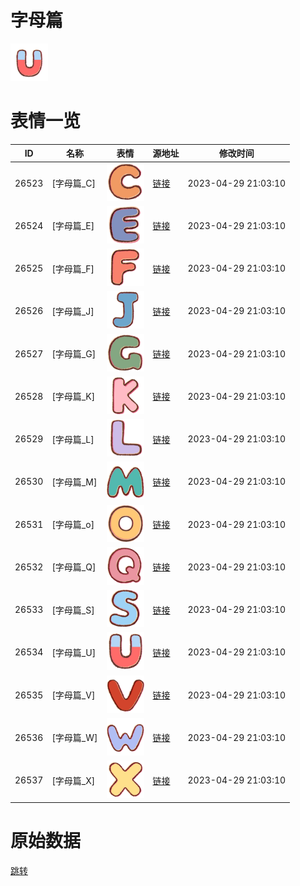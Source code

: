 # 字母篇

<img src="./cover.png" height="60" alt="cover" />

# 表情一览

|ID|名称|表情|源地址|修改时间|
|----|----|----|----|----|
|26523|[字母篇_C]|<img src="./pic/026523_%5B字母篇_C%5D.png" height="60" alt="C"/>|[链接](https://i0.hdslb.com/bfs/garb/e86bd454f588f92bde728e45f5a17bc39e8cc300.png)|2023-04-29 21:03:10|
|26524|[字母篇_E]|<img src="./pic/026524_%5B字母篇_E%5D.png" height="60" alt="E"/>|[链接](https://i0.hdslb.com/bfs/garb/0bb3c917a5d5baa8ed8532b4493ed57479894733.png)|2023-04-29 21:03:10|
|26525|[字母篇_F]|<img src="./pic/026525_%5B字母篇_F%5D.png" height="60" alt="F"/>|[链接](https://i0.hdslb.com/bfs/garb/112f3aa5ecf786f3dd1bd7ae05c5cbbb906d9ae4.png)|2023-04-29 21:03:10|
|26526|[字母篇_J]|<img src="./pic/026526_%5B字母篇_J%5D.png" height="60" alt="J"/>|[链接](https://i0.hdslb.com/bfs/garb/d22f8d0c9db70887823b69bffbb914307b6c9800.png)|2023-04-29 21:03:10|
|26527|[字母篇_G]|<img src="./pic/026527_%5B字母篇_G%5D.png" height="60" alt="G"/>|[链接](https://i0.hdslb.com/bfs/garb/10f74cd2f22b895648a73f7968f0de36715c3b4b.png)|2023-04-29 21:03:10|
|26528|[字母篇_K]|<img src="./pic/026528_%5B字母篇_K%5D.png" height="60" alt="K"/>|[链接](https://i0.hdslb.com/bfs/garb/902db011e3b8212bf75c00254ec9e1f508183233.png)|2023-04-29 21:03:10|
|26529|[字母篇_L]|<img src="./pic/026529_%5B字母篇_L%5D.png" height="60" alt="L"/>|[链接](https://i0.hdslb.com/bfs/garb/9e5497bf2f5edd450975714b148eb9eb0ac7d8c3.png)|2023-04-29 21:03:10|
|26530|[字母篇_M]|<img src="./pic/026530_%5B字母篇_M%5D.png" height="60" alt="M"/>|[链接](https://i0.hdslb.com/bfs/garb/95ac7182b5f7990da4921af27714ffc34631dd87.png)|2023-04-29 21:03:10|
|26531|[字母篇_o]|<img src="./pic/026531_%5B字母篇_o%5D.png" height="60" alt="o"/>|[链接](https://i0.hdslb.com/bfs/garb/d32ef29c515fcebe9aaf2a531ac62ef4beffa630.png)|2023-04-29 21:03:10|
|26532|[字母篇_Q]|<img src="./pic/026532_%5B字母篇_Q%5D.png" height="60" alt="Q"/>|[链接](https://i0.hdslb.com/bfs/garb/3a445a3bc6130629190588aad418a18c05db40a9.png)|2023-04-29 21:03:10|
|26533|[字母篇_S]|<img src="./pic/026533_%5B字母篇_S%5D.png" height="60" alt="S"/>|[链接](https://i0.hdslb.com/bfs/garb/c38667a4ff16b1ef9ae50418e9756256e768b2cb.png)|2023-04-29 21:03:10|
|26534|[字母篇_U]|<img src="./pic/026534_%5B字母篇_U%5D.png" height="60" alt="U"/>|[链接](https://i0.hdslb.com/bfs/garb/ec4f9e03fa38e4bfa9c0334cc9f6336ff11b5846.png)|2023-04-29 21:03:10|
|26535|[字母篇_V]|<img src="./pic/026535_%5B字母篇_V%5D.png" height="60" alt="V"/>|[链接](https://i0.hdslb.com/bfs/garb/558ba25044b0da022c3ac0439d9f9efb4f3c9a44.png)|2023-04-29 21:03:10|
|26536|[字母篇_W]|<img src="./pic/026536_%5B字母篇_W%5D.png" height="60" alt="W"/>|[链接](https://i0.hdslb.com/bfs/garb/3682bb20b535d9d3debe261075a756ece61badd9.png)|2023-04-29 21:03:10|
|26537|[字母篇_X]|<img src="./pic/026537_%5B字母篇_X%5D.png" height="60" alt="X"/>|[链接](https://i0.hdslb.com/bfs/garb/81903be9a0e0886d87a1cde713be55e19a8d9600.png)|2023-04-29 21:03:10|

# 原始数据

[跳转](./raw.json)

